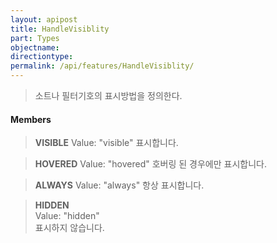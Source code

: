 ```yaml
---
layout: apipost
title: HandleVisiblity
part: Types
objectname: 
directiontype: 
permalink: /api/features/HandleVisiblity/
---
```



> 소트나 필터기호의 표시방법을 정의한다.

#### Members

> **VISIBLE**
> Value: "visible" 
> 표시합니다.                                 

> **HOVERED**
> Value: "hovered" 
> 호버링 된 경우에만 표시합니다.                                 

> **ALWAYS**
> Value: "always" 
> 항상 표시합니다.                                 

> **HIDDEN**  
> Value: "hidden"  
> 표시하지 않습니다.                          
